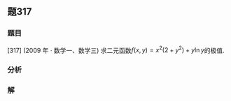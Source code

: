 ## 题317
### 题目
[317] (2009 年 · 数学一、数学三) 求二元函数$f( {x, y})  = {x}^{2}( {2 + {y}^{2}})  + y\ln y$的极值.
### 分析

### 解
